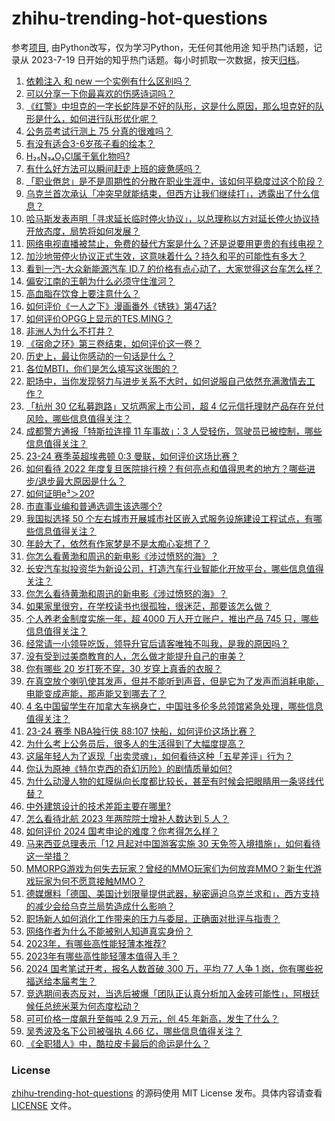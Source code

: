 # zhihu-trending-hot-questions
参考[项目](https://github.com/justjavac/zhihu-trending-hot-questions), 由Python改写，仅为学习Python，无任何其他用途
知乎热门话题，记录从 2023-7-19
日开始的知乎热门话题。每小时抓取一次数据，按天[归档](./data)。
<!-- BEGIN -->
<!-- 最后更新时间 2023-11-27 03:18:32.009409 -->
1. [依赖注入 和 new 一个实例有什么区别吗？](https://www.zhihu.com/question/425602814)
1. [可以分享一下你最喜欢的伤感诗词吗？](https://www.zhihu.com/question/576573812)
1. [《红警》中坦克的一字长蛇阵是不好的队形，这是什么原因，那么坦克好的队形是什么，如何进行队形优化呢？](https://www.zhihu.com/question/626627353)
1. [公务员考试行测上 75 分真的很难吗？](https://www.zhihu.com/question/610809067)
1. [有没有适合3-6岁孩子看的绘本？](https://www.zhihu.com/question/39726763)
1. [H₂₅N₃₄O₃Cl属于氧化物吗?](https://www.zhihu.com/question/629043121)
1. [有什么好方法可以瞬间赶走上班的疲惫感吗？](https://www.zhihu.com/question/629449049)
1. [「职业倦怠」是不是周期性的分散在职业生涯中，该如何平稳度过这个阶段？](https://www.zhihu.com/question/631105342)
1. [乌克兰首次承认「冲突早就能结束，但西方让我们继续打」，透露出了什么信息？](https://www.zhihu.com/question/631978591)
1. [哈马斯发表声明「寻求延长临时停火协议」，以总理称以方对延长停火协议持开放态度，局势将如何发展？](https://www.zhihu.com/question/632046582)
1. [网络电视直播被禁止，免费的替代方案是什么？还是说要用更贵的有线电视？](https://www.zhihu.com/question/631287067)
1. [加沙地带停火协议正式生效，这意味着什么？持久和平的可能性有多大？](https://www.zhihu.com/question/631455760)
1. [看到一汽-大众新能源汽车 ID.7 的价格有点心动了，大家觉得这台车怎么样？](https://www.zhihu.com/question/631999867)
1. [偏安江南的王朝为什么必须守住淮河？](https://www.zhihu.com/question/572288311)
1. [高血脂在饮食上要注意什么？](https://www.zhihu.com/question/280531174)
1. [如何评价《一人之下》漫画番外《锈铁》第47话?](https://www.zhihu.com/question/631950297)
1. [如何评价OPGG上显示的TES.MING？](https://www.zhihu.com/question/631986325)
1. [非洲人为什么不打井？](https://www.zhihu.com/question/263961507)
1. [《宿命之环》第三卷结束，如何评价这一卷？](https://www.zhihu.com/question/631885053)
1. [历史上，最让你感动的一句话是什么？](https://www.zhihu.com/question/627976221)
1. [各位MBTI，你们是怎么填写这张图的？](https://www.zhihu.com/question/631162778)
1. [职场中，当你发现努力与进步关系不大时，如何说服自己依然充满激情去工作？](https://www.zhihu.com/question/631604704)
1. [「杭州 30 亿私募跑路」又坑两家上市公司，超 4 亿元信托理财产品存在兑付风险，哪些信息值得关注？](https://www.zhihu.com/question/632014954)
1. [成都警方通报「特斯拉连撞 11 车事故」：3 人受轻伤，驾驶员已被控制，哪些信息值得关注？](https://www.zhihu.com/question/631988761)
1. [23-24 赛季英超埃弗顿 0:3 曼联，如何评价这场比赛？](https://www.zhihu.com/question/632023320)
1. [如何看待 2022 年度复旦医院排行榜？有何亮点和值得思考的地方？哪些进步/退步最大原因是什么？](https://www.zhihu.com/question/631906234)
1. [如何证明e³＞20?](https://www.zhihu.com/question/613154710)
1. [市直事业编和普通选调生该选哪个?](https://www.zhihu.com/question/625578561)
1. [我国拟选择 50 个左右城市开展城市社区嵌入式服务设施建设工程试点，有哪些信息值得关注？](https://www.zhihu.com/question/632010435)
1. [年龄大了，依然有作家梦是不是太痴心妄想了？](https://www.zhihu.com/question/628791532)
1. [你怎么看黄渤和周迅的新电影《涉过愤怒的海》？](https://www.zhihu.com/question/631104594)
1. [长安汽车拟投资华为新设公司，打造汽车行业智能化开放平台，哪些信息值得关注？](https://www.zhihu.com/question/632014930)
1. [你怎么看待黄渤和周迅的新电影《涉过愤怒的海》？](https://www.zhihu.com/question/631104594)
1. [如果家里很穷，在学校读书也很孤独，很迷茫，那要该怎么做？](https://www.zhihu.com/question/631983081)
1. [个人养老金制度实施一年，超 4000 万人开立账户，推出产品 745 只，哪些信息值得关注？](https://www.zhihu.com/question/631993433)
1. [经常请一小领导吃饭，领导升官后请客唯独不叫我，是我的原因吗？](https://www.zhihu.com/question/630214406)
1. [没有受到过美商教育的人，怎么做才能提升自己的审美？](https://www.zhihu.com/question/617877113)
1. [你有哪些 20 岁打死不穿，30 岁穿上真香的衣服？](https://www.zhihu.com/question/630322405)
1. [在真空放个喇叭使其发声，但并不能听到声音，但是它为了发声而消耗电能，电能变成声能，那声能又到哪去了？](https://www.zhihu.com/question/382744544)
1. [4 名中国留学生在加拿大车祸身亡，中国驻多伦多总领馆紧急处理，哪些信息值得关注？](https://www.zhihu.com/question/632047850)
1. [23-24 赛季 NBA独行侠 88:107 快船，如何评价这场比赛？](https://www.zhihu.com/question/631983821)
1. [为什么考上公务员后，很多人的生活得到了大幅度提高？](https://www.zhihu.com/question/630492344)
1. [这届年轻人为了返现「出卖灵魂」，如何看待这种「五星差评」行为？](https://www.zhihu.com/question/632004679)
1. [你认为原神《特尔克西的奇幻历险》的剧情质量如何?](https://www.zhihu.com/question/631894347)
1. [为什么动漫人物的虹膜纵向长度都比较长，甚至有时候会把眼睛用一条竖线代替？](https://www.zhihu.com/question/551787523)
1. [中外建筑设计的技术差距主要在哪里?](https://www.zhihu.com/question/614078984)
1. [怎么看待北航 2023 年两院院士增补人数达到 5 人？](https://www.zhihu.com/question/631339435)
1. [如何评价 2024 国考申论的难度？你考得怎么样？](https://www.zhihu.com/question/631977580)
1. [马来西亚总理表示「12 月起对中国游客实施 30 天免签入境措施」，如何看待这一举措？](https://www.zhihu.com/question/632014933)
1. [MMORPG游戏为何失去玩家？曾经的MMO玩家们为何放弃MMO？新生代游戏玩家为何不愿意接触MMO？](https://www.zhihu.com/question/630290805)
1. [德媒爆料「德国、美国计划限量提供武器，秘密逼迫乌克兰求和」，西方支持的减少会给乌克兰局势造成什么影响？](https://www.zhihu.com/question/631990729)
1. [职场新人如何消化工作带来的压力与委屈，正确面对批评与指责？](https://www.zhihu.com/question/631163967)
1. [网络作者为什么不能被别人知道真实身份？](https://www.zhihu.com/question/630423705)
1. [2023年，有哪些高性能轻薄本推荐?](https://www.zhihu.com/question/631993062)
1. [2023年有哪些高性能轻薄本值得入手？](https://www.zhihu.com/question/631993218)
1. [2024 国考笔试开考，报名人数首破 300 万，平均 77 人争 1 岗，你有哪些祝福送给本届考生？](https://www.zhihu.com/question/631696474)
1. [竞选期间表态反对，当选后被爆「团队正认真分析加入金砖可能性」，阿根廷候任总统米莱为何态度松动？](https://www.zhihu.com/question/631997602)
1. [可可价格一度飙升至每吨 2.9 万元，创 45 年新高，发生了什么？](https://www.zhihu.com/question/631979275)
1. [吴秀波及名下公司被强执 4.66 亿，哪些信息值得关注？](https://www.zhihu.com/question/631647773)
1. [《全职猎人》中，酷拉皮卡最后的命运是什么？](https://www.zhihu.com/question/406961424)
<!-- END -->
### License
[zhihu-trending-hot-questions](https://github.com/yaogengzhu/zhihu-trending-hot-questions)
的源码使用 MIT License 发布。具体内容请查看 [LICENSE](./LICENSE) 文件。
